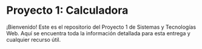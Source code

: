 # **Proyecto 1: Calculadora**

¡Bienvenido! Este es el repositorio del Proyecto 1 de Sistemas y Tecnologías Web. Aquí se encuentra toda la información detallada para esta entrega y cualquier recurso útil.
